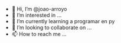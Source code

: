 - 👋 Hi, I’m @joao-arroyo
- 👀 I’m interested in ...
- 🌱 I’m currently learning a programar en py
- 💞️ I’m looking to collaborate on ...
- 📫 How to reach me ...

<!---
joao-arroyo/joao-arroyo is a ✨ special ✨ repository because its `README.md` (this file) appears on your GitHub profile.
You can click the Preview link to take a look at your changes.
--->
